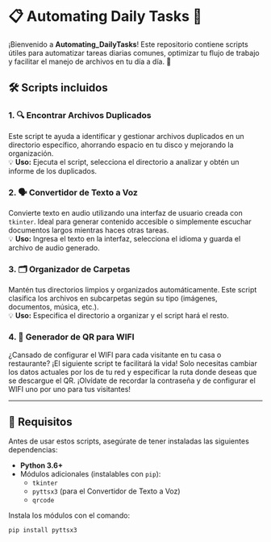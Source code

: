 # 📋 Automating Daily Tasks 🚀

¡Bienvenido a **Automating_DailyTasks**! Este repositorio contiene scripts útiles para automatizar tareas diarias comunes, optimizar tu flujo de trabajo y facilitar el manejo de archivos en tu día a día. 🎯  

## 🛠️ Scripts incluidos

### 1. 🔍 **Encontrar Archivos Duplicados**  
Este script te ayuda a identificar y gestionar archivos duplicados en un directorio específico, ahorrando espacio en tu disco y mejorando la organización.  
💡 **Uso:** Ejecuta el script, selecciona el directorio a analizar y obtén un informe de los duplicados.  

### 2. 🗣️ **Convertidor de Texto a Voz**  
Convierte texto en audio utilizando una interfaz de usuario creada con `tkinter`. Ideal para generar contenido accesible o simplemente escuchar documentos largos mientras haces otras tareas.  
💡 **Uso:** Ingresa el texto en la interfaz, selecciona el idioma y guarda el archivo de audio generado.  

### 3. 🗂️ **Organizador de Carpetas**  
Mantén tus directorios limpios y organizados automáticamente. Este script clasifica los archivos en subcarpetas según su tipo (imágenes, documentos, música, etc.).  
💡 **Uso:** Especifica el directorio a organizar y el script hará el resto.  

### 4. 🛜 **Generador de QR para WIFI**  
¿Cansado de configurar el WIFI para cada visitante en tu casa o restaurante? ¡El siguiente script te facilitará la vida! Solo necesitas cambiar los datos actuales por los de tu red y especificar la ruta donde deseas que se descargue el QR. ¡Olvídate de recordar la contraseña y de configurar el WIFI uno por uno para tus visitantes!

---

## 🔧 **Requisitos**  

Antes de usar estos scripts, asegúrate de tener instaladas las siguientes dependencias:  
- **Python 3.6+**  
- Módulos adicionales (instalables con `pip`):  
  - `tkinter`  
  - `pyttsx3` (para el Convertidor de Texto a Voz)
  - `qrcode`

Instala los módulos con el comando:  
```bash
pip install pyttsx3
```
